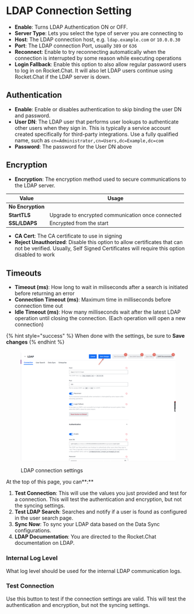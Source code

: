 # LDAP Connection Setting

* **Enable**: Turns LDAP Authentication ON or OFF.
* **Server Type**: Lets you select the type of server you are connecting to
* **Host**: The LDAP connection host, e.g. `ldap.example.com` or `10.0.0.30`
* **Port**: The LDAP connection Port, usually `389` or `636`
* **Reconnect**: Enable to try reconnecting automatically when the connection is interrupted by some reason while executing operations
* **Login Fallback**: Enable this option to also allow regular password users to log in on Rocket.Chat. It will also let LDAP users continue using Rocket.Chat if the LDAP server is down.

## Authentication

* **Enable**: Enable or disables authentication to skip binding the user DN and password.
* **User DN**: The LDAP user that performs user lookups to authenticate other users when they sign in. This is typically a service account created specifically for third-party integrations. Use a fully qualified name, such as `cn=Administrator,cn=Users,dc=Example,dc=com`
* **Password**: The password for the User DN above

## Encryption

* **Encryption**: The encryption method used to secure communications to the LDAP server.

| Value             | Usage                                             |
| ----------------- | ------------------------------------------------- |
| **No Encryption** |                                                   |
| **StartTLS**      | Upgrade to encrypted communication once connected |
| **SSL/LDAPS**     | Encrypted from the start                          |

* **CA Cert**: The CA certificate to use in signing
* **Reject Unauthorized**: Disable this option to allow certificates that can not be verified. Usually, Self Signed Certificates will require this option disabled to work

## Timeouts

* **Timeout (ms)**: How long to wait in miliseconds after a search is initiated before returning an error
* **Connection Timeout (ms)**: Maximum time in milliseconds before connection time out
* **Idle Timeout (ms)**: How many milliseconds wait after the latest LDAP operation until closing the connection. (Each operation will open a new connection)

{% hint style="success" %}
When done with the settings, be sure to **Save changes**
{% endhint %}

<figure><img src="../../../../.gitbook/assets/LDAP connection settings.png" alt=""><figcaption><p>LDAP connection settings</p></figcaption></figure>

At the top of this page, you can**:**

1. **Test Connection**: This will use the values you just provided and test for a connection. This will test the authentication and encryption, but not the syncing settings.
2. **Test LDAP Search**: Searches and notify if a user is found as configured in the user search page.
3. **Sync Now**: To sync your LDAP data based on the Data Sync configurations.
4. **LDAP Documentation**: You are directed to the Rocket.Chat documentation on LDAP.

### Internal Log Level

What log level should be used for the internal LDAP communication logs.

### Test Connection

Use this button to test if the connection settings are valid. This will test the authentication and encryption, but not the syncing settings.
